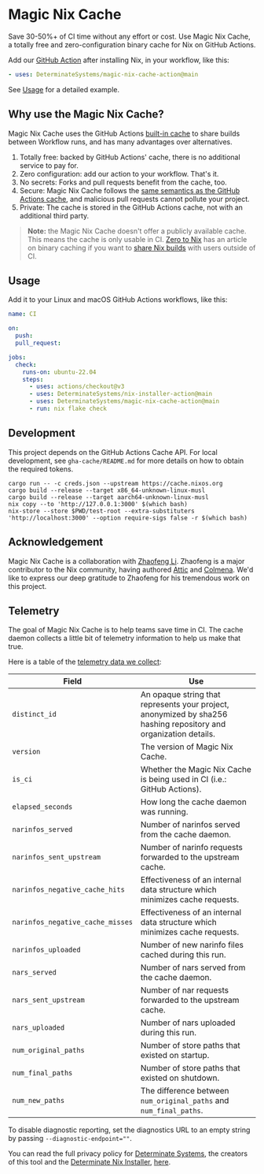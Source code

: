 # Magic Nix Cache

Save 30-50%+ of CI time without any effort or cost.
Use Magic Nix Cache, a totally free and zero-configuration binary cache for Nix on GitHub Actions.

Add our [GitHub Action][action] after installing Nix, in your workflow, like this:

```yaml
- uses: DeterminateSystems/magic-nix-cache-action@main
```

See [Usage](#usage) for a detailed example.

## Why use the Magic Nix Cache?

Magic Nix Cache uses the GitHub Actions [built-in cache][ghacache] to share builds between Workflow runs, and has many advantages over alternatives.

1. Totally free: backed by GitHub Actions' cache, there is no additional service to pay for.
1. Zero configuration: add our action to your workflow. That's it.
1. No secrets: Forks and pull requests benefit from the cache, too.
1. Secure: Magic Nix Cache follows the [same semantics as the GitHub Actions cache][semantics], and malicious pull requests cannot pollute your project.
1. Private: The cache is stored in the GitHub Actions cache, not with an additional third party.

> **Note:** the Magic Nix Cache doesn't offer a publicly available cache.
> This means the cache is only usable in CI.
> [Zero to Nix][z2n] has an article on binary caching if you want to [share Nix builds][z2ncache] with users outside of CI.

## Usage

Add it to your Linux and macOS GitHub Actions workflows, like this:

```yaml
name: CI

on:
  push:
  pull_request:

jobs:
  check:
    runs-on: ubuntu-22.04
    steps:
      - uses: actions/checkout@v3
      - uses: DeterminateSystems/nix-installer-action@main
      - uses: DeterminateSystems/magic-nix-cache-action@main
      - run: nix flake check
```

## Development

This project depends on the GitHub Actions Cache API.
For local development, see `gha-cache/README.md` for more details on how to obtain the required tokens.

```shell
cargo run -- -c creds.json --upstream https://cache.nixos.org
cargo build --release --target x86_64-unknown-linux-musl
cargo build --release --target aarch64-unknown-linux-musl
nix copy --to 'http://127.0.0.1:3000' $(which bash)
nix-store --store $PWD/test-root --extra-substituters 'http://localhost:3000' --option require-sigs false -r $(which bash)
```

## Acknowledgement

Magic Nix Cache is a collaboration with [Zhaofeng Li][zhaofeng].
Zhaofeng is a major contributor to the Nix community, having authored [Attic][attic] and [Colmena][colmena].
We'd like to express our deep gratitude to Zhaofeng for his tremendous work on this project.

## Telemetry

The goal of Magic Nix Cache is to help teams save time in CI.
The cache daemon collects a little bit of telemetry information to help us make that true.

Here is a table of the [telemetry data we collect][telemetry]:

| Field                            | Use                                                                                                              |
| -------------------------------- | ---------------------------------------------------------------------------------------------------------------- |
| `distinct_id`                    | An opaque string that represents your project, anonymized by sha256 hashing repository and organization details. |
| `version`                        | The version of Magic Nix Cache.                                                                                  |
| `is_ci`                          | Whether the Magic Nix Cache is being used in CI (i.e.: GitHub Actions).                                          |
| `elapsed_seconds`                | How long the cache daemon was running.                                                                           |
| `narinfos_served`                | Number of narinfos served from the cache daemon.                                                                 |
| `narinfos_sent_upstream`         | Number of narinfo requests forwarded to the upstream cache.                                                      |
| `narinfos_negative_cache_hits`   | Effectiveness of an internal data structure which minimizes cache requests.                                      |
| `narinfos_negative_cache_misses` | Effectiveness of an internal data structure which minimizes cache requests.                                      |
| `narinfos_uploaded`              | Number of new narinfo files cached during this run.                                                              |
| `nars_served`                    | Number of nars served from the cache daemon.                                                                     |
| `nars_sent_upstream`             | Number of nar requests forwarded to the upstream cache.                                                          |
| `nars_uploaded`                  | Number of nars uploaded during this run.                                                                         |
| `num_original_paths`             | Number of store paths that existed on startup.                                                                   |
| `num_final_paths`                | Number of store paths that existed on shutdown.                                                                  |
| `num_new_paths`                  | The difference between `num_original_paths` and `num_final_paths`.                                               |

To disable diagnostic reporting, set the diagnostics URL to an empty string by passing `--diagnostic-endpoint=""`.

You can read the full privacy policy for [Determinate Systems][detsys], the creators of this tool and the [Determinate Nix Installer][installer], [here][privacy].

[detsys]: https://determinate.systems/
[action]: https://github.com/DeterminateSystems/magic-nix-cache-action/
[installer]: https://github.com/DeterminateSystems/nix-installer/
[ghacache]: https://docs.github.com/en/actions/using-workflows/caching-dependencies-to-speed-up-workflows
[privacy]: https://determinate.systems/privacy
[telemetry]: https://github.com/DeterminateSystems/magic-nix-cache/blob/main/magic-nix-cache/src/telemetry.rs
[semantics]: https://docs.github.com/en/actions/using-workflows/caching-dependencies-to-speed-up-workflows#restrictions-for-accessing-a-cache
[z2ncache]: https://zero-to-nix.com/concepts/caching#binary-caches
[zhaofeng]: https://github.com/zhaofengli/
[attic]: https://github.com/zhaofengli/attic
[colmena]: https://github.com/zhaofengli/colmena
[z2n]: https://zero-to-nix.com

